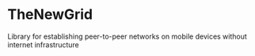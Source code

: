 # TheNewGrid
Library for establishing peer-to-peer networks on mobile devices without internet infrastructure
